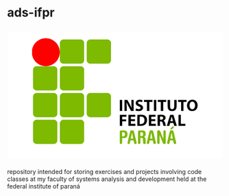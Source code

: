 # ads-ifpr

## ![IFPR](ifpr.png)

repository intended for storing exercises and projects involving code classes at my faculty of systems analysis and development held at the federal institute of paraná
